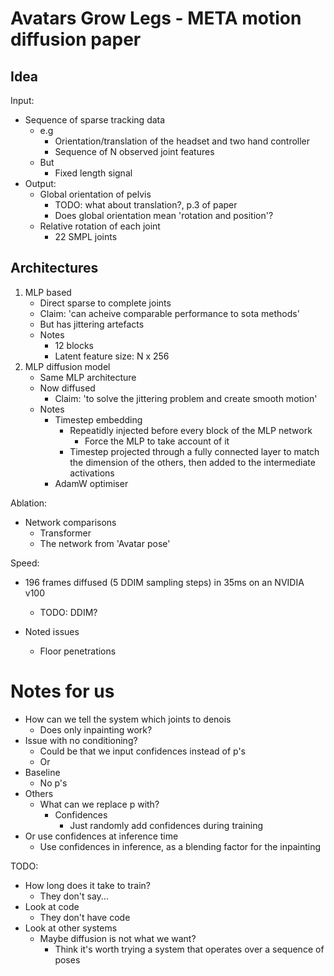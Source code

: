 # Avatars Grow Legs - META motion diffusion paper

## Idea
Input:
- Sequence of sparse tracking data
    - e.g
        - Orientation/translation of the headset and two hand controller
        - Sequence of N observed joint features
    - But
        - Fixed length signal
- Output:
    - Global orientation of pelvis
        - TODO: what about translation?, p.3 of paper
        - Does global orientation mean 'rotation and position'?
    - Relative rotation of each joint
        - 22 SMPL joints

## Architectures
1. MLP based
    - Direct sparse to complete joints 
    - Claim: 'can acheive comparable performance to sota methods'
    - But has jittering artefacts
    - Notes
        - 12 blocks
        - Latent feature size: N x 256
2. MLP diffusion model
    - Same MLP architecture
    - Now diffused
        - Claim: 'to solve the jittering problem and create smooth motion'
    - Notes
        - Timestep embedding
            - Repeatidly injected before every block of the MLP network
                - Force the MLP to take account of it
            - Timestep projected through a fully connected layer to match the dimension of the others, then added to the intermediate activations 
        - AdamW optimiser

Ablation:
- Network comparisons
    - Transformer
    - The network from 'Avatar pose'

Speed:
- 196 frames diffused (5 DDIM sampling steps) in 35ms on an NVIDIA v100 
    - TODO: DDIM?

- Noted issues
    - Floor penetrations




# Notes for us
- How can we tell the system which joints to denois
    - Does only inpainting work?
- Issue with no conditioning?
    - Could be that we input confidences instead of p's
    - Or
- Baseline
    - No p's
- Others
    - What can we replace p with?
        - Confidences
            - Just randomly add confidences during training
- Or use confidences at inference time
    - Use confidences in inference, as a blending factor for the inpainting


TODO:
- How long does it take to train?
    - They don't say...
- Look at code
    - They don't have code
- Look at other systems
    - Maybe diffusion is not what we want?
        - Think it's worth trying a system that operates over a sequence of poses